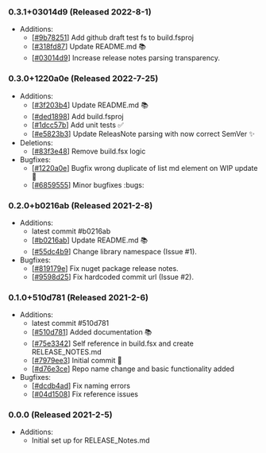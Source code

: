 ### 0.3.1+03014d9 (Released 2022-8-1)
* Additions:
    * [[#9b78251](https://github.com/Freymaurer/Fake.Extensions.Release/commit/9b78251bb6274e5db76e57fa2c2992705c2377db)] Add github draft test fs to build.fsproj
    * [[#318fd87](https://github.com/Freymaurer/Fake.Extensions.Release/commit/318fd87d76052cfe87e4785b3e5eb9c18566e4d1)] Update README.md :books:
    * [[#03014d9](https://github.com/Freymaurer/Fake.Extensions.Release/commit/03014d921ad3f2a2ae13a55573a1e8bdf3fd380a)] Increase release notes parsing transparency.

### 0.3.0+1220a0e (Released 2022-7-25)
* Additions:
    * [[#3f203b4](https://github.com/Freymaurer/Fake.Extensions.Release/commit/3f203b466bf645f6edc2759525eca3c66b92b4be)] Update README.md :books:
    * [[#ded1898](https://github.com/Freymaurer/Fake.Extensions.Release/commit/ded1898269a42af82c20faca79ac82528e10a5d0)] Add build.fsproj
    * [[#1dcc57b](https://github.com/Freymaurer/Fake.Extensions.Release/commit/1dcc57b78341e6fa452fad0b7b236af558fd0c9c)] Add unit tests :white_check_mark:
    * [[#e5823b3](https://github.com/Freymaurer/Fake.Extensions.Release/commit/e5823b347ab4a9ddad970d305abe79cb857e2234)] Update ReleasNote parsing with now correct SemVer :sparkles:
* Deletions:
    * [[#83f3e48](https://github.com/Freymaurer/Fake.Extensions.Release/commit/83f3e487a03a2a7be75350e3a3c5a025171c2040)] Remove build.fsx logic
* Bugfixes:
    * [[#1220a0e](https://github.com/Freymaurer/Fake.Extensions.Release/commit/1220a0ec8bee4dcb3f80fa58c73324d8bcd48be8)] Bugfix wrong duplicate of list md element on WIP update :bug:
    * [[#6859555](https://github.com/Freymaurer/Fake.Extensions.Release/commit/6859555e1d664381ee89a4896a9654a3f102201b)] Minor bugfixes :bugs:

### 0.2.0+b0216ab (Released 2021-2-8)
* Additions:
    * latest commit #b0216ab
    * [[#b0216ab](https://github.com/Freymaurer/Fake.Extensions.Release/commit/b0216abe97c2ac841cd40b6ee260790022c7e2e1)] Update README.md :books:
    * [[#55dc4b9](https://github.com/Freymaurer/Fake.Extensions.Release/commit/55dc4b9ba64eaf676809436f0e69f4a9106fa729)] Change library namespace (Issue #1).
* Bugfixes:
    * [[#819179e](https://github.com/Freymaurer/Fake.Extensions.Release/commit/819179eeb712cfbd2ebbecb6ad33fb35e371d085)] Fix nuget package release notes.
    * [[#9598d25](https://github.com/Freymaurer/Fake.Extensions.Release/commit/9598d25f00a4876e789a1e8d05919014feca3b03)] Fix hardcoded commit url (Issue #2).

### 0.1.0+510d781 (Released 2021-2-6)
* Additions:
    * latest commit #510d781
    * [[#510d781](https://github.com/Freymaurer/Fake.Extensions.Release/commit/510d781d0c17f7bcee3183fbfa87948c7295268c)] Added documentation :books:
    * [[#75e3342](https://github.com/Freymaurer/Fake.Extensions.Release/commit/75e3342607582c42df597e1a292707fe05746ec5)] Self reference in build.fsx and create RELEASE_NOTES.md
    * [[#7979ee3](https://github.com/Freymaurer/Fake.Extensions.Release/commit/7979ee39192e239c5cabd083fe7f871e42d43c2a)] Initial commit :tada:
    * [[#d76e3ce](https://github.com/Freymaurer/Fake.Extensions.Release/commit/d76e3ce5b94a1acadd54881042cb605f072df1cb)] Repo name change and basic functionality added
* Bugfixes:
    * [[#dcdb4ad](https://github.com/Freymaurer/Fake.Extensions.Release/commit/dcdb4ad8d5624a44eeb9f5a42ed0bf628fa5e1e0)] Fix naming errors
    * [[#04d1508](https://github.com/Freymaurer/Fake.Extensions.Release/commit/04d15086c1de5bde9650b15d081294617e78bddc)] Fix reference issues

### 0.0.0 (Released 2021-2-5)
* Additions:
    * Initial set up for RELEASE_Notes.md


